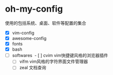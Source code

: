 # oh-my-config

使用的包括系统、桌面、软件等配置的集合

- [x] vim-config
- [x] awesome-config
- [x] fonts
- [x] bash
- [ ] softwares
  - [ ] cvim vim快捷键风格的浏览器插件
  - [ ] vifm vim风格的字符界面文件管理器
  - [ ] zeal 文档查询
